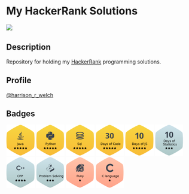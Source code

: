 # My HackerRank Solutions

<!-- ![HackerRack Logo](https://hrcdn.net/fcore/assets/brand/h_mark_sm-966d2b45e3.svg) -->

<img src="https://hrcdn.net/fcore/assets/brand/h_mark_sm-966d2b45e3.svg" width="15%">

## Description

Repository for holding my [HackerRank](https://www.hackerrank.com/) programming solutions.

## Profile

[@harrison_r_welch](https://www.hackerrank.com/harrison_r_welch)

## Badges

<p float="left">
    <img src="https://github.com/HarrisonWelch/MyHackerRankSolutions/blob/master/Resources/j5.png" width="15%">
    <img src="https://github.com/HarrisonWelch/MyHackerRankSolutions/blob/master/Resources/p5.png" width="15%">
    <img src="https://github.com/HarrisonWelch/MyHackerRankSolutions/blob/master/Resources/sql5.png" width="15%">
    <img src="https://github.com/HarrisonWelch/MyHackerRankSolutions/blob/master/Resources/30doc5.png" width="15%">
    <img src="https://github.com/HarrisonWelch/MyHackerRankSolutions/blob/master/Resources/10doj5.png" width="15%">
    <img src="https://github.com/HarrisonWelch/MyHackerRankSolutions/blob/master/Resources/10dos3.png" width="15%">
    <img src="https://github.com/HarrisonWelch/MyHackerRankSolutions/blob/master/Resources/cpp4.png" width="15%">
    <img src="https://github.com/HarrisonWelch/MyHackerRankSolutions/blob/master/Resources/ps3.png" width="15%">
    <img src="https://github.com/HarrisonWelch/MyHackerRankSolutions/blob/master/Resources/ruby1.png" width="15%">
    <img src="https://github.com/HarrisonWelch/MyHackerRankSolutions/blob/master/Resources/clang1.png" width="15%">
</p>
